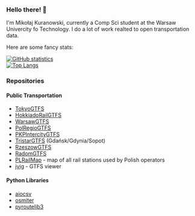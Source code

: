 ### Hello there! 👋

I'm Mikołaj Kuranowski, currently a Comp Sci student at the Warsaw Univercity fo Technology.
I do a lot of work realted to open transportation data.

Here are some fancy stats:

[![GitHub statistics](https://github-readme-stats.vercel.app/api?username=MKuranowski)](https://github.com/anuraghazra/github-readme-stats)  
[![Top Langs](https://github-readme-stats.vercel.app/api/top-langs/?username=MKuranowski&layout=compact)](https://github.com/anuraghazra/github-readme-stats)

### Repositories

#### Public Transportation

- [TokyoGTFS](https://github.com/MKuranowski/TokyoGTFS)
- [HokkiadoRailGTFS](https://github.com/MKuranowski/HokkaidoRailGTFS)
- [WarsawGTFS](https://github.com/MKuranowski/WarsawGTFS)
- [PolRegioGTFS](https://github.com/MKuranowski/PolRegioGTFS)
- [PKPIntercityGTFS](https://github.com/MKuranowski/PKPIntercityGTFS)
- [TristarGTFS](https://github.com/MKuranowski/TristarGTFS) (Gdańsk/Gdynia/Sopot)
- [RzeszowGTFS](https://github.com/MKuranowski/RzeszowGTFS)
- [RadomGTFS](https://github.com/MKuranowski/RadomGTFS)
- [PLRailMap](https://github.com/MKuranowski/PLRailMap) - map of all rail stations used by Polish operators
- [jvig](https://github.com/MKuranowski/jvig) - GTFS viewer

#### Python Libraries

- [aiocsv](https://github.com/MKuranowski/aiocsv)
- [osmiter](https://github.com/MKuranowski/osmiter)
- [pyroutelib3](https://github.com/MKuranowski/pyroutelib3)
